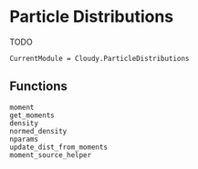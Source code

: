 # Particle Distributions

TODO

```@meta
CurrentModule = Cloudy.ParticleDistributions
```

## Functions

```@docs
moment
get_moments
density
normed_density
nparams
update_dist_from_moments
moment_source_helper
```
